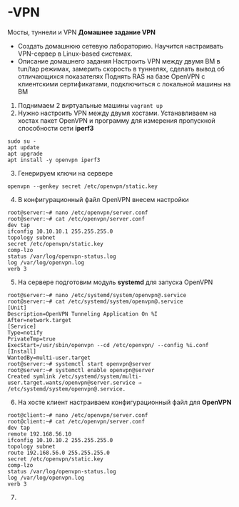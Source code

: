 # -VPN
Мосты, туннели и VPN 
**Домашнее задание VPN**
* Создать домашнюю сетевую лабораторию. Научится настраивать VPN-сервер в Linux-based системах.
* Описание домашнего задания
Настроить VPN между двумя ВМ в tun/tap режимах, замерить скорость в туннелях, сделать вывод об отличающихся показателях
Поднять RAS на базе OpenVPN с клиентскими сертификатами, подключиться с локальной машины на ВМ

1. Поднимаем 2 виртуальные машины ``` vagrant up ```
2. Нужно настроить VPN между двумя хостами. Устанавливаем на хостах пакет OpenVPN и программу для измерения пропускной способности сети **iperf3**
```
sudo su -
apt update
apt upgrade
apt install -y openvpn iperf3
```
3. Генерируем ключи на сервере
```
openvpn --genkey secret /etc/openvpn/static.key
```
4. В конфигурационный файл OpenVPN внесем настройки
```
root@server:~# nano /etc/openvpn/server.conf
root@server:~# cat /etc/openvpn/server.conf
dev tap
ifconfig 10.10.10.1 255.255.255.0
topology subnet
secret /etc/openvpn/static.key
comp-lzo
status /var/log/openvpn-status.log
log /var/log/openvpn.log
verb 3
```
5. На сервере подготовим модуль **systemd** для запуска OpenVPN
```
root@server:~# nano /etc/systemd/system/openvpn@.service
root@server:~# cat /etc/systemd/system/openvpn@.service
[Unit]
Description=OpenVPN Tunneling Application On %I
After=network.target
[Service]
Type=notify
PrivateTmp=true
ExecStart=/usr/sbin/openvpn --cd /etc/openvpn/ --config %i.conf
[Install]
WantedBy=multi-user.target
root@server:~# systemctl start openvpn@server
root@server:~# systemctl enable openvpn@server
Created symlink /etc/systemd/system/multi-user.target.wants/openvpn@server.service → /etc/systemd/system/openvpn@.service.
```
6. На хосте клиент настраиваем конфигурационный файл для **OpenVPN**
```
root@client:~# nano /etc/openvpn/server.conf
root@client:~# cat /etc/openvpn/server.conf
dev tap
remote 192.168.56.10
ifconfig 10.10.10.2 255.255.255.0
topology subnet
route 192.168.56.0 255.255.255.0
secret /etc/openvpn/static.key
comp-lzo
status /var/log/openvpn-status.log
log /var/log/openvpn.log
verb 3
```
7. 
